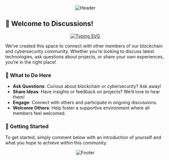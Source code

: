 <div align="center">

![Header](https://capsule-render.vercel.app/api?type=waving&color=gradient&height=300&section=header&text=Discussions&fontSize=90&animation=fadeIn&fontAlignY=38&desc=Engage%2C%20Share%2C%20Collaborate&descAlignY=51&descAlign=62)

</div>

## 👋 Welcome to Discussions!

<div align="center">

[![Typing SVG](https://readme-typing-svg.herokuapp.com?font=Fira+Code&pause=1000&color=F7DF1E&center=true&vCenter=true&width=435&lines=Ask+questions;Share+ideas;Engage+with+the+community)](https://git.io/typing-svg)

</div>

We’ve created this space to connect with other members of our blockchain and cybersecurity community. Whether you’re looking to discuss latest technologies, ask questions about projects, or share your own experiences, you’re in the right place!

### 🌟 What to Do Here
- **Ask Questions**: Curious about blockchain or cybersecurity? Ask away!
- **Share Ideas**: Have insights or feedback on projects? We’d love to hear them!
- **Engage**: Connect with others and participate in ongoing discussions.
- **Welcome Others**: Help foster a supportive environment where all members feel welcomed.

### 🚀 Getting Started
To get started, simply comment below with an introduction of yourself and what you hope to achieve within this community.

<div align="center">

![Footer](https://capsule-render.vercel.app/api?type=waving&color=gradient&height=100&section=footer)

</div>
